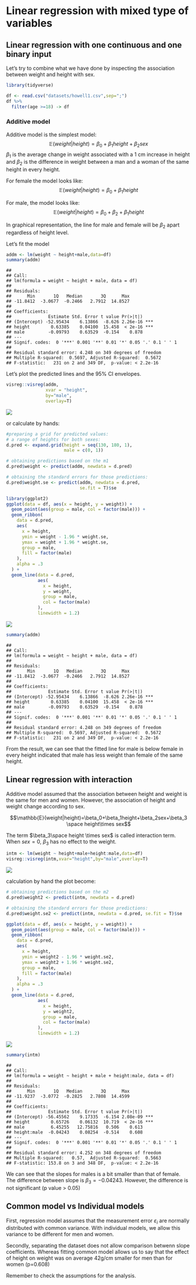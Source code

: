 Linear regression with mixed type of variables
================

## Linear regression with one continuous and one binary input

Let’s try to combine what we have done by inspecting the association
between weight and height with sex.

``` r
library(tidyverse)
```

``` r
df <- read.csv("datasets/howell1.csv",sep=";")
df %>%
  filter(age >=18) -> df
```

### Additive model

Additive model is the simplest model:
$$\mathbb{E}(weight|height) = \beta_0+\beta_1height +\beta_2sex$$
$\beta_1$ is the average change in weight associated with a 1 cm
increase in height and $\beta_2$ is the difference in weight between a
man and a woman of the same height in every height.

For female the model looks like:
$$\mathbb{E}(weight|height)=\beta_0+\beta_1height$$

For male, the model looks like:
$$\mathbb{E}(weight|height)=\beta_0+\beta_2+\beta_1height$$

In graphical representation, the line for male and female will be
$\beta_2$ apart regardless of height level.

Let’s fit the model

``` r
addm <- lm(weight ~ height+male,data=df)
summary(addm)
```

    ## 
    ## Call:
    ## lm(formula = weight ~ height + male, data = df)
    ## 
    ## Residuals:
    ##      Min       1Q   Median       3Q      Max 
    ## -11.8412  -3.0677  -0.2466   2.7912  14.8527 
    ## 
    ## Coefficients:
    ##              Estimate Std. Error t value Pr(>|t|)    
    ## (Intercept) -52.95434    6.13866  -8.626 2.26e-16 ***
    ## height        0.63385    0.04100  15.458  < 2e-16 ***
    ## male         -0.09793    0.63529  -0.154    0.878    
    ## ---
    ## Signif. codes:  0 '***' 0.001 '**' 0.01 '*' 0.05 '.' 0.1 ' ' 1
    ## 
    ## Residual standard error: 4.248 on 349 degrees of freedom
    ## Multiple R-squared:  0.5697, Adjusted R-squared:  0.5672 
    ## F-statistic:   231 on 2 and 349 DF,  p-value: < 2.2e-16

Let’s plot the predicted lines and the 95% CI envelopes.

``` r
visreg::visreg(addm,
               xvar = "height",
               by="male",
               overlay=T)
```

![](mixed-variable-linear-regression_files/figure-gfm/fitted%20plot-1.png)<!-- -->

or calculate by hands:

``` r
#preparing a grid for predicted values:
# a range of heights for both sexes:
d.pred <- expand.grid(height = seq(130, 180, 1), 
                      male = c(0, 1))

# obtaining predictions based on the m1
d.pred$weight <- predict(addm, newdata = d.pred)

# obtaining the standard errors for those predictions:
d.pred$weight.se <- predict(addm, newdata = d.pred, 
                            se.fit = T)$se

library(ggplot2)
ggplot(data = df, aes(x = height, y = weight)) +
  geom_point(aes(group = male, col = factor(male))) +
  geom_ribbon(
    data = d.pred,
    aes(
      x = height,
      ymin = weight - 1.96 * weight.se,
      ymax = weight + 1.96 * weight.se,
      group = male,
      fill = factor(male)
    ),
    alpha = .3
  ) +
  geom_line(data = d.pred,
            aes(
              x = height,
              y = weight,
              group = male,
              col = factor(male)
            ),
            linewidth = 1.2)
```

![](mixed-variable-linear-regression_files/figure-gfm/unnamed-chunk-1-1.png)<!-- -->

``` r
summary(addm)
```

    ## 
    ## Call:
    ## lm(formula = weight ~ height + male, data = df)
    ## 
    ## Residuals:
    ##      Min       1Q   Median       3Q      Max 
    ## -11.8412  -3.0677  -0.2466   2.7912  14.8527 
    ## 
    ## Coefficients:
    ##              Estimate Std. Error t value Pr(>|t|)    
    ## (Intercept) -52.95434    6.13866  -8.626 2.26e-16 ***
    ## height        0.63385    0.04100  15.458  < 2e-16 ***
    ## male         -0.09793    0.63529  -0.154    0.878    
    ## ---
    ## Signif. codes:  0 '***' 0.001 '**' 0.01 '*' 0.05 '.' 0.1 ' ' 1
    ## 
    ## Residual standard error: 4.248 on 349 degrees of freedom
    ## Multiple R-squared:  0.5697, Adjusted R-squared:  0.5672 
    ## F-statistic:   231 on 2 and 349 DF,  p-value: < 2.2e-16

From the result, we can see that the fitted line for male is below
female in every height indicated that male has less weight than female
of the same height.

## Linear regression with interaction

Additive model assumed that the association between height and weight is
the same for men and women. However, the association of height and
weight change according to sex.

$$\mathbb{E}(weight|height)=\beta_0+\beta_1height+\beta_2sex+\beta_3 \space height\times sex$$

The term $\beta_3\space height \times sex$ is called interaction term.
When $sex=0$, $\beta_3$ has no effect to the weight.

``` r
intm <- lm(weight ~ height+male+height:male,data=df)
visreg::visreg(intm,xvar="height",by="male",overlay=T)
```

![](mixed-variable-linear-regression_files/figure-gfm/unnamed-chunk-3-1.png)<!-- -->

calculation by hand the plot become:

``` r
# obtaining predictions based on the m2
d.pred$weight2 <- predict(intm, newdata = d.pred)

# obtaining the standard errors for those predictions:
d.pred$weight.se2 <- predict(intm, newdata = d.pred, se.fit = T)$se

ggplot(data = df, aes(x = height, y = weight)) +
  geom_point(aes(group = male, col = factor(male))) +
  geom_ribbon(
    data = d.pred,
    aes(
      x = height,
      ymin = weight2 - 1.96 * weight.se2,
      ymax = weight2 + 1.96 * weight.se2,
      group = male,
      fill = factor(male)
    ),
    alpha = .3
  ) +
  geom_line(data = d.pred,
            aes(
              x = height,
              y = weight2,
              group = male,
              col = factor(male)
            ),
            linewidth = 1.2)
```

![](mixed-variable-linear-regression_files/figure-gfm/unnamed-chunk-4-1.png)<!-- -->

``` r
summary(intm)
```

    ## 
    ## Call:
    ## lm(formula = weight ~ height + male + height:male, data = df)
    ## 
    ## Residuals:
    ##      Min       1Q   Median       3Q      Max 
    ## -11.9237  -3.0772  -0.2825   2.7808  14.4599 
    ## 
    ## Coefficients:
    ##              Estimate Std. Error t value Pr(>|t|)    
    ## (Intercept) -56.45562    9.17335  -6.154 2.08e-09 ***
    ## height        0.65726    0.06132  10.719  < 2e-16 ***
    ## male          6.45255   12.75816   0.506    0.613    
    ## height:male  -0.04243    0.08254  -0.514    0.608    
    ## ---
    ## Signif. codes:  0 '***' 0.001 '**' 0.01 '*' 0.05 '.' 0.1 ' ' 1
    ## 
    ## Residual standard error: 4.252 on 348 degrees of freedom
    ## Multiple R-squared:   0.57,  Adjusted R-squared:  0.5663 
    ## F-statistic: 153.8 on 3 and 348 DF,  p-value: < 2.2e-16

We can see that the slopes for males is a bit smaller than that of
female. The difference between slope is $\beta_3 = -0.04243$. However,
the difference is not significant (p value \> 0.05)

## Common model vs Individual models

First, regression model assumes that the measurement error
$\varepsilon_i$ are normally distributed with common variance. With
individual models, we allow this variance to be different for men and
women.

Secondly, separating the dataset does not allow comparison betwenn slope
coefficients. Whereas fitting common model allows us to say that the
effect of height on weight was on average 42g/cm smaller for men than
for women (p=0.608)

Remember to check the assumptions for the analysis.
